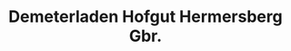---
title: "Demeterladen Hofgut Hermersberg Gbr."
url: /niedernhall/demeterladen-hofgut-hermersberg-gbr/
shop: Hofladen
---